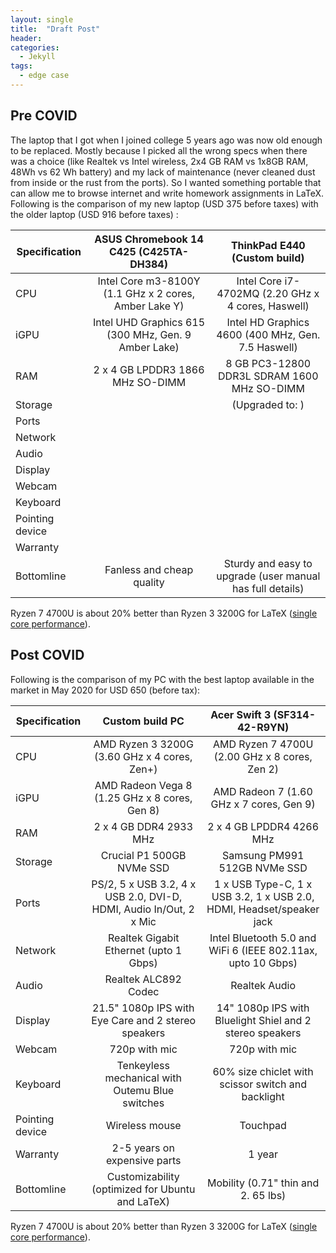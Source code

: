 ```yaml
---
layout: single
title:  "Draft Post"
header:
categories: 
  - Jekyll
tags:
  - edge case
---
```

## Pre COVID ##
The laptop that I got when I joined college 5 years ago was now old enough to be replaced. Mostly because I picked all the wrong specs when there was a choice (like Realtek vs Intel wireless, 2x4 GB RAM vs 1x8GB RAM, 48Wh vs 62 Wh battery) and my lack of maintenance (never cleaned dust from inside or the rust from the ports). So I wanted something portable that can allow me to browse internet and write homework assignments in LaTeX. Following is the comparison of my new laptop (USD 375 before taxes) with the older laptop (USD 916 before taxes) :


| Specification | ASUS Chromebook 14 C425 (C425TA-DH384) | ThinkPad E440 (Custom build) |
| ------------- |:--------------------------------------:|:----------------------------:|
|CPU            | Intel Core m3-8100Y (1.1 GHz x 2 cores, Amber Lake Y)    | Intel Core i7-4702MQ (2.20 GHz x 4 cores, Haswell)|
|iGPU            | Intel UHD Graphics 615  (300 MHz, Gen. 9 Amber Lake)  | Intel HD Graphics 4600 (400 MHz, Gen. 7.5 Haswell)|
|RAM | 2 x 4 GB LPDDR3 1866 MHz SO-DIMM            | 8 GB PC3-12800 DDR3L SDRAM 1600 MHz SO-DIMM|
|Storage|   | (Upgraded to: )|
|Ports|     | |
|Network|   | |
|Audio|     | |
|Display |  | |
|Webcam | | |
|Keyboard |  | |
|Pointing device |  | |
|Warranty |  | |
|Bottomline | Fanless and cheap quality | Sturdy and easy to upgrade (user manual has full details) |

Ryzen 7 4700U is about 20% better than Ryzen 3 3200G for LaTeX ([single core performance](https://www.cpu-monkey.com/en/compare_cpu-amd_ryzen_3_3200g-952-vs-amd_ryzen_7_4700u-1093)).



## Post COVID ##
Following is the comparison of my PC with the best laptop available in the market in May 2020 for USD 650 (before tax):

| Specification | Custom build PC   | Acer Swift 3 (SF314-42-R9YN) |
| ------------- |:-----------------:|:----------------------------:|
|CPU            | AMD Ryzen 3 3200G (3.60 GHz x 4 cores, Zen+)    | AMD Ryzen 7 4700U (2.00 GHz x 8 cores, Zen 2)|
|iGPU            | AMD Radeon Vega 8  (1.25 GHz x 8 cores, Gen 8)  | AMD Radeon 7 (1.60 GHz x 7 cores, Gen 9)|
|RAM | 2 x 4 GB DDR4 2933 MHz                | 2 x 4 GB LPDDR4 4266 MHz|
|Storage| Crucial P1 500GB NVMe SSD  | Samsung PM991 512GB NVMe SSD|
|Ports| PS/2, 5 x USB 3.2, 4 x USB 2.0, DVI-D, HDMI, Audio In/Out, 2 x Mic| 1 x USB Type-C, 1 x USB 3.2, 1 x USB 2.0, HDMI, Headset/speaker jack|
|Network| Realtek Gigabit Ethernet (upto 1 Gbps) | Intel Bluetooth 5.0 and WiFi 6 (IEEE 802.11ax, upto 10 Gbps) |
|Audio| Realtek ALC892 Codec| Realtek Audio |
|Display | 21.5" 1080p IPS with Eye Care and 2 stereo speakers| 14" 1080p IPS with Bluelight Shiel and 2 stereo speakers|
|Webcam | 720p with mic| 720p with mic|
|Keyboard | Tenkeyless mechanical with Outemu Blue switches  | 60% size chiclet with scissor switch and backlight|
|Pointing device | Wireless mouse | Touchpad |
|Warranty |  2-5 years on expensive parts | 1 year|
|Bottomline | Customizability (optimized for Ubuntu and LaTeX) | Mobility (0.71" thin and 2. 65 lbs) |

Ryzen 7 4700U is about 20% better than Ryzen 3 3200G for LaTeX ([single core performance](https://www.cpu-monkey.com/en/compare_cpu-amd_ryzen_3_3200g-952-vs-amd_ryzen_7_4700u-1093)).
